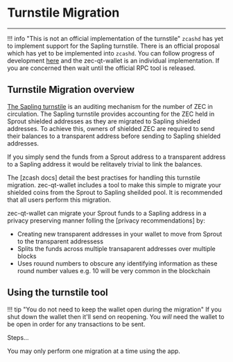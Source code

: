 # Turnstile Migration

---

!!! info "This is not an official implementation of the turnstile"
    `zcashd` has yet to implement support for the Sapling turnstile. There is an official proposal which has yet to be implemented into `zcashd`. You can follow progress of development [here](https://github.com/zcash/zips/pull/197) and the zec-qt-wallet is an individual implementation. If you are concerned then wait until the official RPC tool is released.


## Turnstile Migration overview

[The Sapling turnstile](https://zcash.readthedocs.io/en/latest/rtd_pages/sapling_turnstile.html) is an auditing mechanism for the number of ZEC in circulation. The Sapling turnstile provides accounting for the ZEC held in Sprout shielded addresses as they are migrated to Sapling shielded addresses. To achieve this, owners of shielded ZEC are required to send their balances to a transparent address before sending to Sapling shielded addresses.

If you simply send the funds from a Sprout address to a transparent address to a Sapling address it would be relitavely trivial to link the balances.

The [zcash docs] detail the best practises for handling this turnstile migration. zec-qt-wallet includes a tool to make this simple to migrate your shielded coins from the Sprout to Sapling sheilded pool. It is recommended that all users perform this migration.

zec-qt-wallet can migrate your Sprout funds to a Sapling address in a privacy preserving manner folling the [privacy recommendations] by:

* Creating new transparent addresses in your wallet to move from Sprout to the transparent addressess
* Splits the funds across multiple transaparent addresses over multiple blocks
* Uses rouund numbers to obscure any identifying information as these round number values e.g. 10 will be very common in the blockchain

## Using the turnstile tool

!!! tip "You do not need to keep the wallet open during the migration"
    If you shut down the wallet then it'll send on reopening. You *will* need the wallet to be open in order for any transactions to be sent.

Steps...

You may only perform one migration at a time using the app.